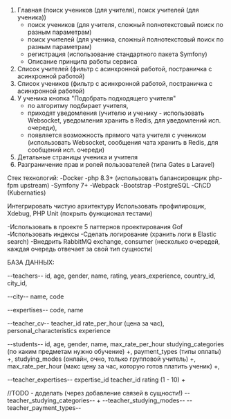 1) Главная (поиск учеников (для учителя), поиск учителей (для ученика))
   - поиск учеников (для учителя, сложный полнотекстовый поиск по разным параметрам)
   - поиск учителей (для ученика, сложный полнотекстовый поиск по разным параметрам)
   - регистрация (использование стандартного пакета Symfony)
   - Описание принципа работы сервиса
2) Список учителей (фильтр с асинхронной работой, постраничка с асинхронной работой)
3) Список учеников (фильтр с асинхронной работой, постраничка с асинхронной работой)
4) У ученика кнопка "Подобрать подходящего учителя"
   - по алгоритму подбирает учителя,
   - приходят уведомления (учителю и ученику - использовать Websocket, уведомления хранить в Redis, для уведомлений исп. очереди),
   - появляется возможность прямого чата учителя с учеником (использовать Websocket, сообщения чата хранить в Redis, для сообщений исп. очереди)
5) Детальные страницы ученика и учителя
6) Разграничение прав и ролей пользователей (типа Gates в Laravel)


Стек технологий:
-Docker
-php 8.3+ (использовать балансировщик php-fpm upstream)
-Symfony 7+
-Webpack
-Bootstrap
-PostgreSQL
-CI\CD (Kubernaties)

Интегрировать чистую архитектуру
Использовать профилирощик, Xdebug, PHP Unit (покрыть функционал тестами)


-Использовать в проекте 5 паттернов проектирования Gof
-Использовать индексы
-Сделать логирование (хранить логи в Elastic search)
-Внедрить RabbitMQ exchange, consumer (несколько очередей, каждая очередь отвечает за свой тип сущности)

БАЗА ДАННЫХ:

--teachers--
id, age, gender, name, rating, years_experience,
country_id,
city_id,

--city--
name, code

--expertises--
code, name

--teacher_cv--
teacher_id
rate_per_hour (цена за час),
personal_characteristics
experience

--students--
id, age, gender, name, max_rate_per_hour
studying_categories (по каким предметам нужно обучение) +,
payment_types (типы оплаты) +,
studying_modes (онлайн, очно, только групповой учитель) +,
max_rate_per_hour (макс цену за час, которую готов платить ученик) +,


--teacher_expertises--
expertise_id
teacher_id
rating (1 - 10)
+

//TODO - доделать (через добавление связей в сущности!)
--teacher_studying_categories-- +
--teacher_studying_modes--
--teacher_payment_types--